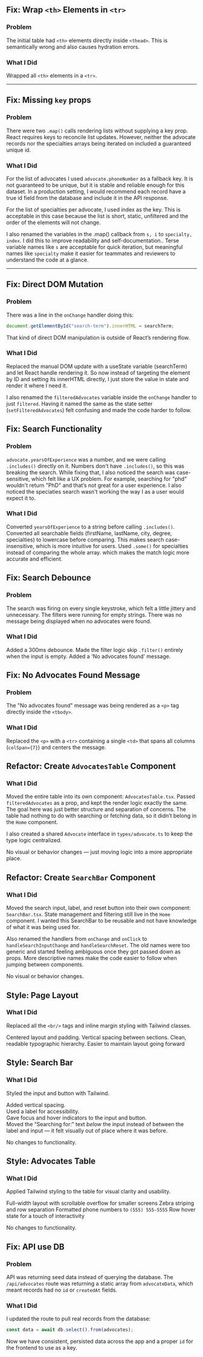 ## Fix: Wrap `<th>` Elements in `<tr>`

### Problem
The initial table had `<th>` elements directly inside `<thead>`. This is semantically wrong and also causes hydration errors.

### What I Did
Wrapped all `<th>` elements in a `<tr>`.

---

## Fix: Missing `key` props
### Problem
There were two `.map()` calls rendering lists without supplying a key prop. React requires keys to reconcile list updates. However, neither the advocate records nor the specialties arrays being iterated on included a guaranteed unique id.

### What I Did
For the list of advocates I used `advocate.phoneNumber` as a fallback key. It is not guaranteed to be unique, but it is stable and reliable enough for this dataset. In a production setting, I would recommend each record have a true id field from the database and include it in the API response.


For the list of specialties per advocate, I used index as the key. This is acceptable in this case because the list is short, static, unfiltered and the order of the elements will not change.

I also renamed the variables in the .map() callback from `s, i` to `specialty, index`.
I did this to improve readability and self-documentation..
Terse variable names like `s` are acceptable for quick iteration, but meaningful names like `specialty` make it easier for teammates and reviewers to understand the code at a glance.

---
## Fix: Direct DOM Mutation

### Problem  
There was a line in the `onChange` handler doing this:

```ts
document.getElementById("search-term").innerHTML = searchTerm;
```
That kind of direct DOM manipulation is outside of React’s rendering flow.

### What I Did
Replaced the manual DOM update with a useState variable (searchTerm) and let React handle rendering it. So now instead of targeting the element by ID and setting its innerHTML directly, I just store the value in state and render it where I need it.

I also renamed the `filteredAdvocates` variable inside the `onChange` handler to just `filtered`. Having it named the same as the state setter (`setFilteredAdvocates`) felt confusing and made the code harder to follow.

## Fix: Search Functionality

### Problem  
`advocate.yearsOfExperience` was a number, and we were calling `.includes()` directly on it. Numbers don't have `.includes()`, so this was breaking the search.
While fixing that, I also noticed the search was case-sensitive, which felt like a UX problem. For example, searching for "phd" wouldn't return "PhD" and that’s not great for a user experience.
I also noticed the speciaties search wasn't working the way I as a user would expect it to.

### What I Did  
Converted `yearsOfExperience` to a string before calling `.includes()`.
Converted all searchable fields (firstName, lastName, city, degree, specialties) to lowercase before comparing. This makes search case-insensitive, which is more intuitive for users.
Used `.some()` for specialties instead of comparing the whole array. which makes the match logic more accurate and efficient.

## Fix: Search Debounce

### Problem  
The search was firing on every single keystroke, which felt a little jittery and unnecessary. 
The filters were running for empty strings.
There was no message being displayed when no advocates were found.

### What I Did  
Added a 300ms debounce.
Made the filter logic skip `.filter()` entirely when the input is empty.
Added a 'No advocates found' message. 

## Fix: No Advocates Found Message

### Problem  
The "No advocates found" message was being rendered as a `<p>` tag directly inside the `<tbody>`. 

### What I Did  
Replaced the `<p>` with a `<tr>` containing a single `<td>` that spans all columns (`colSpan={7}`) and centers the message.

## Refactor: Create `AdvocatesTable` Component

### What I Did  
Moved the entire table into its own component: `AdvocatesTable.tsx`. Passed `filteredAdvocates` as a prop, and kept the render logic exactly the same. The goal here was just better structure and separation of concerns. The table had nothing to do with searching or fetching data, so it didn’t belong in the `Home` component.

I also created a shared `Advocate` interface in `types/advocate.ts` to keep the type logic centralized.

No visual or behavior changes — just moving logic into a more appropriate place.

## Refactor: Create `SearchBar` Component

### What I Did  
Moved the search input, label, and reset button into their own component: `SearchBar.tsx`. State management and filtering still live in the `Home` component. I wanted this SearchBar to be reusable and not have knowledge of what it was being used for.

Also renamed the handlers from `onChange` and `onClick` to `handleSearchInputChange` and `handleSearchReset`. The old names were too generic and started feeling ambiguous once they got passed down as props. More descriptive names make the code easier to follow when jumping between components.

No visual or behavior changes.

## Style: Page Layout

### What I Did  
Replaced all the `<br/>` tags and inline margin styling with Tailwind classes.

Centered layout and padding.
Vertical spacing between sections.
Clean, readable typographic hierarchy.
Easier to maintain layout going forward

## Style: Search Bar

### What I Did  
Styled the input and button with Tailwind.

Added vertical spacing.  
Used a label for accessibility.  
Gave focus and hover indicators to the input and button.  
Moved the “Searching for:” text *below* the input instead of between the label and input — it felt visually out of place where it was before.

No changes to functionality.

## Style: Advocates Table

### What I Did  
Applied Tailwind styling to the table for visual clarity and usability.

Full-width layout with scrollable overflow for smaller screens
Zebra striping and row separation
Formatted phone numbers to `(555) 555-5555`
Row hover state for a touch of interactivity

No changes to functionality.

## Fix: API use DB

### Problem
API was returning seed data instead of querying the database.
The `/api/advocates` route was returning a static array from `advocateData`, which meant records had no `id` or `createdAt` fields.

### What I Did
I updated the route to pull real records from the database:

```ts
const data = await db.select().from(advocates);
```

Now we have consistent, persisted data across the app and a proper `id` for the frontend to use as a key.
